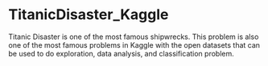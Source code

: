 # TitanicDisaster_Kaggle
Titanic Disaster is one of the most famous shipwrecks. This problem is also one of the most famous problems in Kaggle with the open datasets that can be used to do exploration, data analysis, and classification problem.
